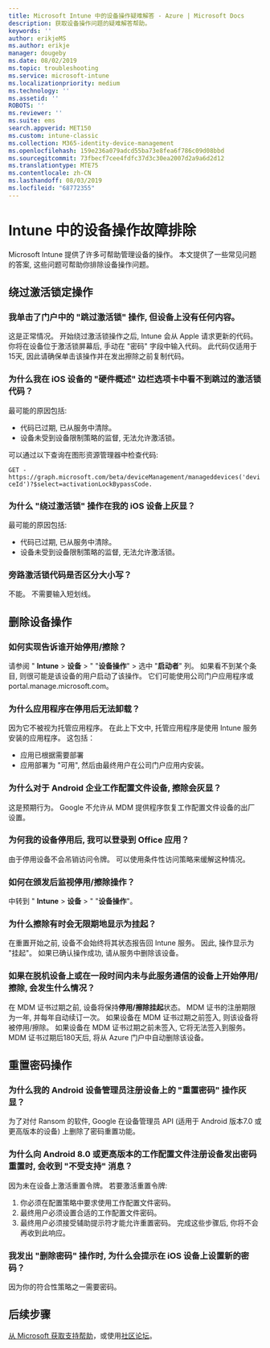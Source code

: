 ```yaml
---
title: Microsoft Intune 中的设备操作疑难解答 - Azure | Microsoft Docs
description: 获取设备操作问题的疑难解答帮助。
keywords: ''
author: erikjeMS
ms.author: erikje
manager: dougeby
ms.date: 08/02/2019
ms.topic: troubleshooting
ms.service: microsoft-intune
ms.localizationpriority: medium
ms.technology: ''
ms.assetid: ''
ROBOTS: ''
ms.reviewer: ''
ms.suite: ems
search.appverid: MET150
ms.custom: intune-classic
ms.collection: M365-identity-device-management
ms.openlocfilehash: 159e236a079adcd55ba73e8fea6f786c09d08bbd
ms.sourcegitcommit: 73fbecf7cee4fdfc37d3c30ea2007d2a9a6d2d12
ms.translationtype: MTE75
ms.contentlocale: zh-CN
ms.lasthandoff: 08/03/2019
ms.locfileid: "68772355"
---
```

# <a name="troubleshoot-device-actions-in-intune"></a>Intune 中的设备操作故障排除

Microsoft Intune 提供了许多可帮助管理设备的操作。 本文提供了一些常见问题的答案, 这些问题可帮助你排除设备操作问题。

## <a name="bypass-activation-lock-action"></a>绕过激活锁定操作

### <a name="i-clicked-the-bypass-activation-lock-action-in-the-portal-but-nothing-happened-on-the-device"></a>我单击了门户中的 "跳过激活锁" 操作, 但设备上没有任何内容。
这是正常情况。 开始绕过激活锁操作之后, Intune 会从 Apple 请求更新的代码。 你将在设备位于激活锁屏幕后, 手动在 "密码" 字段中输入代码。 此代码仅适用于15天, 因此请确保单击该操作并在发出擦除之前复制代码。

### <a name="why-dont-i-see-the-bypass-activation-lock-code-in-the-hardware-overview-blade-of-my-ios-device"></a>为什么我在 iOS 设备的 "硬件概述" 边栏选项卡中看不到跳过的激活锁代码？
最可能的原因包括:
- 代码已过期, 已从服务中清除。
- 设备未受到设备限制策略的监督, 无法允许激活锁。

可以通过以下查询在图形资源管理器中检查代码:

```GET - https://graph.microsoft.com/beta/deviceManagement/manageddevices('deviceId')?$select=activationLockBypassCode.```

### <a name="why-is-the-bypass-activation-lock-action-greyed-out-for-my-ios-device"></a>为什么 "绕过激活锁" 操作在我的 iOS 设备上灰显？
最可能的原因包括: 
- 代码已过期, 已从服务中清除。
- 设备未受到设备限制策略的监督, 无法允许激活锁。

### <a name="is-the-bypass-activation-lock-code-case-sensitive"></a>旁路激活锁代码是否区分大小写？
不能。 不需要输入短划线。

## <a name="remove-devices-action"></a>删除设备操作

### <a name="how-do-i-tell-who-started-a-retirewipe"></a>如何实现告诉谁开始停用/擦除？
请参阅 " **Intune** > **设备** > " "**设备操作**" > 选中 "**启动者**" 列。
如果看不到某个条目, 则很可能是该设备的用户启动了该操作。 它们可能使用公司门户应用程序或 portal.manage.microsoft.com。

### <a name="why-wasnt-my-application-uninstalled-after-using-retire"></a>为什么应用程序在停用后无法卸载？
因为它不被视为托管应用程序。 在此上下文中, 托管应用程序是使用 Intune 服务安装的应用程序。 这包括：
- 应用已根据需要部署
- 应用部署为 "可用", 然后由最终用户在公司门户应用内安装。

### <a name="why-is-wipe-grayed-out-for-android-enterprise-work-profile-devices"></a>为什么对于 Android 企业工作配置文件设备, 擦除会灰显？
这是预期行为。 Google 不允许从 MDM 提供程序恢复工作配置文件设备的出厂设置。

### <a name="why-can-i-sign-back-into-my-office-apps-after-my-device-was-retired"></a>为何我的设备停用后, 我可以登录到 Office 应用？
由于停用设备不会吊销访问令牌。 可以使用条件性访问策略来缓解这种情况。

### <a name="how-can-i-monitor-a-retirewipe-action-after-it-was-issued"></a>如何在颁发后监视停用/擦除操作？
中转到 " **Intune** > **设备** > " "**设备操作**"。

### <a name="why-do-wipes-sometimes-show-as-pending-indefinitely"></a>为什么擦除有时会无限期地显示为挂起？
在重置开始之前, 设备不会始终将其状态报告回 Intune 服务。 因此, 操作显示为 "挂起"。 如果已确认操作成功, 请从服务中删除该设备。

### <a name="what-happens-if-i-start-a-retirewipe-on-an-offline-device-or-a-device-that-hasnt-communicated-with-the-service-in-a-while"></a>如果在脱机设备上或在一段时间内未与此服务通信的设备上开始停用/擦除, 会发生什么情况？
在 MDM 证书过期之前, 设备将保持**停用/擦除挂起**状态。 MDM 证书的注册期限为一年, 并每年自动续订一次。 如果设备在 MDM 证书过期之前签入, 则该设备将被停用/擦除。 如果设备在 MDM 证书过期之前未签入, 它将无法签入到服务。 MDM 证书过期后180天后, 将从 Azure 门户中自动删除该设备。


## <a name="reset-passcode-action"></a>重置密码操作

### <a name="why-is-the-reset-passcode-action-greyed-out-on-my-android-device-admin-enrolled-device"></a>为什么我的 Android 设备管理员注册设备上的 "重置密码" 操作灰显？
为了对付 Ransom 的软件, Google 在设备管理员 API (适用于 Android 版本7.0 或更高版本的设备) 上删除了密码重置功能。

### <a name="why-do-i-get-a-not-supported-message-when-i-issue-a-passcode-reset-to-my-android-80-or-later-work-profile-enrolled-device"></a>为什么向 Android 8.0 或更高版本的工作配置文件注册设备发出密码重置时, 会收到 "不受支持" 消息？
因为未在设备上激活重置令牌。 若要激活重置令牌:
1. 你必须在配置策略中要求使用工作配置文件密码。
2. 最终用户必须设置合适的工作配置文件密码。
3. 最终用户必须接受辅助提示符才能允许重置密码。
完成这些步骤后, 你将不会再收到此响应。

### <a name="why-am-i-prompted-to-set-a-new-passcode-on-my-ios-device-when-i-issue-the-remove-passcode-action"></a>我发出 "删除密码" 操作时, 为什么会提示在 iOS 设备上设置新的密码？
因为你的符合性策略之一需要密码。

## <a name="next-steps"></a>后续步骤

[从 Microsoft 获取支持帮助](get-support.md)，或使用[社区论坛](https://social.technet.microsoft.com/Forums/en-US/home?category=microsoftintune)。
